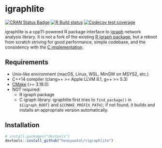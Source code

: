 # igraphlite

[![CRAN Status Badge](https://www.r-pkg.org/badges/version/igraphlite)](https://cran.r-project.org/package=igraphlite)
[![R Build status](https://github.com/heavywatal/rigraphlite/workflows/R-CMD-check/badge.svg)](https://github.com/heavywatal/rigraphlite/actions)
[![Codecov test coverage](https://codecov.io/gh/heavywatal/rigraphlite/branch/master/graph/badge.svg)](https://app.codecov.io/gh/heavywatal/rigraphlite?branch=master)

igraphlite is a cpp11-powered R package interface to [igraph](https://igraph.org/) network analysis library. It is not a fork of the existing [R igraph package](https://igraph.org/r/), but a reboot from scratch striving for good performance, simple codebase, and the consistency with the [C implementation](https://igraph.org/c/doc/).


## Requirements

- Unix-like environment (macOS, Linux, WSL, MinGW on MSYS2, etc.)
- C++14 compiler (clang++ >= Apple LLVM 8.1, g++ >= 5.3)
- [CMake](https://cmake.org/) (>= 3.18.0)
- NOT required:
    - R igraph package
    - C igraph library:
      igraphlite first tries to `find_package()` in `${igraph_ROOT}` and `${CMAKE_PREFIX_PATH}`; if not found, it builds and installs an appropriate version automatically.

## Installation

```r
# install.packages("devtools")
devtools::install_github("heavywatal/rigraphlite")
```
